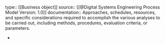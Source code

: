 type:: [[Business object]]
source:: [[@Digital Systems Engineering Process Model Version: 1.0]]
documentation:: Approaches, schedules, resources, and specific considerations required to accomplish the various analyses to be carried out, including methods, procedures, evaluation criteria, or parameters.

-